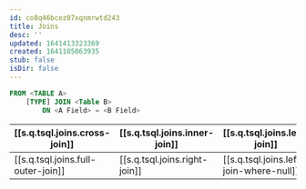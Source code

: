```yaml
---
id: co8q46bcez07xqnmrwtd243
title: Joins
desc: ''
updated: 1641413323369
created: 1641105063935
stub: false
isDir: false
---
```




```sql
FROM <TABLE A>
	[TYPE] JOIN <Table B>
		ON <A Field> = <B Field>
```

| [[s.q.tsql.joins.cross-join]]           | [[s.q.tsql.joins.inner-join]] | [[s.q.tsql.joins.left-join]]                       |
| ------------------------------------------------------------------------- | --------------------------------------------------------------- | ----------------------------------------------------------------------------------- |
| [[s.q.tsql.joins.full-outer-join]] | [[s.q.tsql.joins.right-join]] | [[s.q.tsql.joins.left-join-where-null]] |
